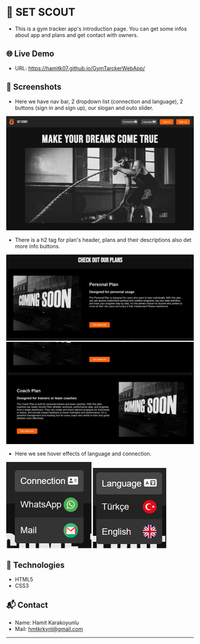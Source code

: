 # 🚀 SET SCOUT

- This is a gym tracker app's introduction page. You can get some infos about app and plans and get contact with owners.

## 🌐 Live Demo
- URL: https://hamitk07.github.io/GymTarckerWebApp/

## 📸 Screenshots
- Here we have nav bar, 2 dropdown list (connection and language), 2 buttons (sign in and sign up), our slogan and outo slider.
  
![image alt](https://github.com/hamitk07/GymTarckerWebApp/blob/5193b3c7d42b6b3782f7cb03335482a69a410813/docs/assets/images/screenshots/1.png)

- There is a h2 tag for plan's header, plans and their descriptions also det more info buttons.

![image alt](https://github.com/hamitk07/GymTarckerWebApp/blob/5193b3c7d42b6b3782f7cb03335482a69a410813/docs/assets/images/screenshots/2.png)
![image alt](https://github.com/hamitk07/GymTarckerWebApp/blob/5193b3c7d42b6b3782f7cb03335482a69a410813/docs/assets/images/screenshots/3.png)

- Here we see hover effects of language and connection.

![image alt](https://github.com/hamitk07/GymTarckerWebApp/blob/5193b3c7d42b6b3782f7cb03335482a69a410813/docs/assets/images/screenshots/4.png)
![image alt](https://github.com/hamitk07/GymTarckerWebApp/blob/5193b3c7d42b6b3782f7cb03335482a69a410813/docs/assets/images/screenshots/5.png)

## 🧰 Technologies
- HTML5
- CSS3

## 📬 Contact
- Name: Hamit Karakoyunlu
- Mail: hmtkrkynl@gmail.com

---
